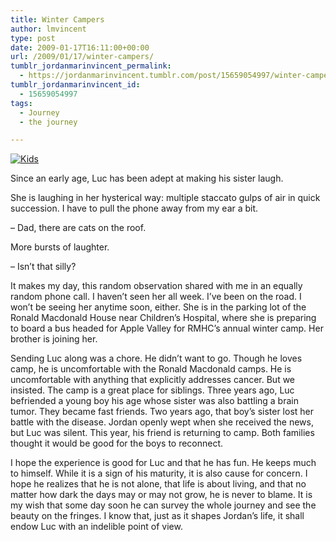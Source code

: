 ```yaml
---
title: Winter Campers
author: lmvincent
type: post
date: 2009-01-17T16:11:00+00:00
url: /2009/01/17/winter-campers/
tumblr_jordanmarinvincent_permalink:
  - https://jordanmarinvincent.tumblr.com/post/15659054997/winter-campers
tumblr_jordanmarinvincent_id:
  - 15659054997
tags:
  - Journey
  - the journey

---
```

<div class="photo-block">
  <a href="https://www.flickr.com/photos/33375860@N00/3204394435/" title="Kids" class="flickr-image" target="_blank" rel="noopener"><img src="https://farm4.static.flickr.com/3482/3204394435_1a483ea441_m.jpg" alt="Kids" /></a></p> 
  
  <p class="caption">
    Since an early age, Luc has been adept at making his sister laugh.
  </p>
</div>

She is laughing in her hysterical way: multiple staccato gulps of air in quick succession. I have to pull the phone away from my ear a bit.

&ndash; Dad, there are cats on the roof.

More bursts of laughter.

&ndash; Isn&rsquo;t that silly?

It makes my day, this random observation shared with me in an equally random phone call. I haven&rsquo;t seen her all week. I&rsquo;ve been on the road. I won&rsquo;t be seeing her anytime soon, either. She is in the parking lot of the Ronald Macdonald House near Children&rsquo;s Hospital, where she is preparing to board a bus headed for Apple Valley for RMHC&rsquo;s annual winter camp. Her brother is joining her.

Sending Luc along was a chore. He didn&rsquo;t want to go. Though he loves camp, he is uncomfortable with the Ronald Macdonald camps. He is uncomfortable with anything that explicitly addresses cancer. But we insisted. The camp is a great place for siblings. Three years ago, Luc befriended a young boy his age whose sister was also battling a brain tumor. They became fast friends. Two years ago, that boy&rsquo;s sister lost her battle with the disease. Jordan openly wept when she received the news, but Luc was silent. This year, his friend is returning to camp. Both families thought it would be good for the boys to reconnect.

I hope the experience is good for Luc and that he has fun. He keeps much to himself. While it is a sign of his maturity, it is also cause for concern. I hope he realizes that he is not alone, that life is about living, and that no matter how dark the days may or may not grow, he is never to blame. It is my wish that some day soon he can survey the whole journey and see the beauty on the fringes. I know that, just as it shapes Jordan&rsquo;s life, it shall endow Luc with an indelible point of view.

<div class="blogger-post-footer">
  <img loading="lazy" width="1" height="1" src="https://blogger.googleusercontent.com/tracker/9039099668816362935-4019567871907513494?l=jordansjourney2.blogspot.com" alt="" />
</div>